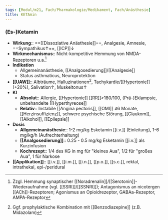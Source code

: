 ```yaml
---
tags: [Modul/m21, Fach/Pharmakologie/Medikament, Fach/Anästhesie]
title: KETAmin
---
```

### (Es-)Ketamin
- **Wirkung**:: ==[[Dissoziative Anästhesie]]==, Analgesie, Amnesie, ==Sympathikus↑==, [[ICP]]↓
- **Wirkmechanismus**:: Nicht-kompetitive Hemmung von NMDA-Rezeptoren u.a.[^2]
- **Indikation**
	- Allgemeinanästhesie, [[Analgosedierung]]/[[Analgesie]]
	- Status asthmaticus, Neuroprotektion
- **[[UAW]]**:: Albträume, Halluzinationen[^1], Tachykardie/[[Hypertonie]] (+20%), Salivation↑, Muskeltonus↑
- **KI** 
	- **Absolut**:: Allergie, [[Hypertonie]] [[RR]]>180/100, (Prä-)Eklampsie, unbehandelte [[Hyperthyreose]]
	- **Relativ**:: Instabile [[Angina pectoris]], [[OMI]] ≤6 Monate, [[Herzinsuffizienz]], schwere psychische Störung, [[Glaukom]], [[Alkohol]], [[Epilepsie]]
- **Dosis**
	- **Allgemeinanästhesie**:: 1-2 mg/kg Esketamin [[i.v.]] (Einleitung), 1-6 mg/kg/h (Aufrechterhaltung)
	- **[[Analgosedierung]]**:: 0.25 - 0.5 mg/kg Esketamin [[i.v.]] als Kurzinfusion
	- **Kochrezept**:: 1/4 des KG in mg für "kleines Aua", 1/2 für "großes Aua", 1 für Narkose
- **[[Applikation]]**:: [[i.v.]], [[i.m.]], [[i.n.]], [[p.o.]], [[s.c.]], rektal, intrathekal, epi-/peridural

[^1]: Ggf. prophylaktische Kombination mit [[Benzodiazepine]] (z.B. Midazolam)
[^2]: Zzgl. Hemmung synaptischer [[Noradrenalin]]/[[Serotonin]]-Wiederaufnahme (vgl. [[SSRI]]/[[SSNRI]]); Antagonismus an nicotergen [[ACh]]-Rezeptoren; Agonismus an Opioidrezeptor, GABAa-Rezeptor, AMPA-Rezeptor